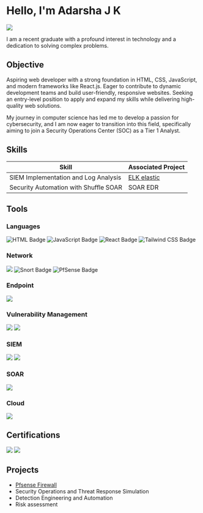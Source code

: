 # Hello, I'm Adarsha J K
<a href="https://linkedin.com/in/adarsha-jk-a91a31238"><img src="https://img.shields.io/badge/-LinkedIn-0072b1?&style=for-the-badge&logo=linkedin&logoColor=white" /></a>

I am a recent graduate with a profound interest in technology and a dedication to solving complex problems.

## Objective
Aspiring web developer with a strong foundation in HTML, CSS, JavaScript, and modern frameworks like React.js. Eager to contribute to dynamic development teams and build user-friendly, responsive websites. Seeking an entry-level position to apply and expand my skills while delivering high-quality web solutions.

My journey in computer science has led me to develop a passion for cybersecurity, and I am now eager to transition into this field, specifically aiming to join a Security Operations Center (SOC) as a Tier 1 Analyst.

## Skills

| Skill                                         | Associated Project         |
|-----------------------------------------------|----------------------------|
| SIEM Implementation and Log Analysis          | <a href="https://github.com/darsha2000/pfsense_firewall.git">ELK elastic</a>|
| Security Automation with Shuffle SOAR         | SOAR EDR|


## Tools
### Languages
<div>
    <img src="https://img.shields.io/badge/-HTML5-E34F26?&style=for-the-badge&logo=HTML5&logoColor=white" alt="HTML Badge" />
    <img src="https://img.shields.io/badge/-JavaScript-F7DF1E?&style=for-the-badge&logo=JavaScript&logoColor=black" alt="JavaScript Badge" />
    <img src="https://img.shields.io/badge/-React-61DAFB?&style=for-the-badge&logo=React&logoColor=black" alt="React Badge" />
    <img src="https://img.shields.io/badge/-TailwindCSS-06B6D4?&style=for-the-badge&logo=TailwindCSS&logoColor=white" alt="Tailwind CSS Badge" />
</div>



### Network
<div>
    <img src="https://img.shields.io/badge/-Wireshark-1679A7?&style=for-the-badge&logo=Wireshark&logoColor=white" />
    <img src="https://img.shields.io/badge/-Snort-EF3B2D?&style=for-the-badge&logo=Snort&logoColor=white" alt="Snort Badge" /></a>
    <img src="https://img.shields.io/badge/-PfSense-777BB4?&style=for-the-badge&logo=PfSense&logoColor=black" alt="PfSense Badge" />
</div>

### Endpoint
<div>
    <img src="https://img.shields.io/badge/-LimaCharlie-00A4EF?&style=for-the-badge&logo=Limacharlie&logoColor=white" />
</div>

### Vulnerability Management
<div>
   <img src="https://img.shields.io/badge/-Nessus-006400?&style=for-the-badge&logo=tenable&logoColor=black" />
    <img src="https://img.shields.io/badge/-Qualys-FF0000?&style=for-the-badge&logo=Qualys&logoColor=white" />
</div>


### SIEM
<div>
    <img src="https://img.shields.io/badge/-Splunk-000000?&style=for-the-badge&logo=Splunk&logoColor=white" />
    <img src="https://img.shields.io/badge/-Elastic-005571?&style=for-the-badge&logo=Elastic&logoColor=white" />
</div>

### SOAR
<div>
    <img src="https://img.shields.io/badge/-Tines-000000?&style=for-the-badge&logo=Tines&logoColor=white" />
</div>

### Cloud
<div>
   <img src="https://img.shields.io/badge/-AWS-E37400?&style=for-the-badge&logo=amazon&logoColor=black" />
</div>

## Certifications
<div>
<img src="https://img.shields.io/badge/-Internshall Ethical Hacking-FF0000?&style=for-the-badge&logo=Internshalla&logoColor=blue" />
<img src="https://img.shields.io/badge/-AWS Cloud Foundations-007ACC?&style=for-the-badge&logo=AWS&logoColor=black" />

## Projects
- <a href="https://github.com/darsha2000/pfsense_firewall.git">Pfsense Firewall</a>
- Security Operations and Threat Response Simulation
- Detection Engineering and Automation
- Risk assessment
